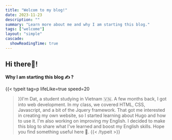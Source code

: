 ```yaml
---
title: "Welcom to my blog!"
date: 2023-11-23
description: ""
summary: "Learn more about me and why I am starting this blog."
tags: ["welcome"]
layout: "simple"
cascade:
  showReadingTime: true
---
```

## Hi there👋!
**Why I am starting this blog ✍️ ?**

{{< typeit 
  tag=p
  lifeLike=true
  speed=20
>}}I'm Dat, a student studying in Vietnam 🇻🇳.
A few months back, I got into web development. In my class, we covered HTML, CSS, Javascript, and a bit of the Jquery framework. That got me interested in creating my own website, so I started learning about Hugo and how to use it. I'm also working on improving my English. I decided to make this blog to share what I've learned and boost my English skills. Hope you find something useful here 🥳.
{{< /typeit >}}
